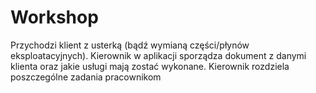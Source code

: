 # Workshop
Przychodzi klient z usterką (bądź wymianą części/płynów eksploatacyjnych).
Kierownik w aplikacji sporządza dokument z danymi klienta oraz jakie usługi mają zostać wykonane.
Kierownik rozdziela poszczególne zadania pracownikom
